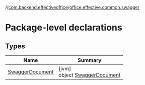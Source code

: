 //[com.backend.effectiveoffice](../../index.md)/[office.effective.common.swagger](index.md)

# Package-level declarations

## Types

| Name | Summary |
|---|---|
| [SwaggerDocument](-swagger-document/index.md) | [jvm]<br>object [SwaggerDocument](-swagger-document/index.md) |
